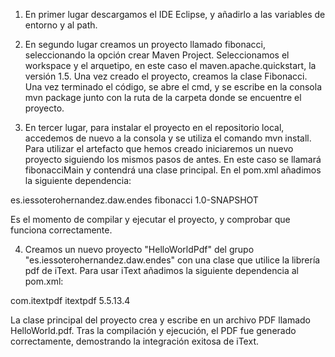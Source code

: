 1. En primer lugar descargamos el IDE Eclipse, y añadirlo a las variables de entorno y al path.

2. En segundo lugar creamos un proyecto llamado fibonacci, seleccionando la opción crear Maven Project. Seleccionamos el workspace y el arquetipo, en este caso el maven.apache.quickstart, la versión 1.5. Una vez creado el proyecto, creamos la clase Fibonacci. Una vez terminado el código,  se abre el cmd, y se escribe en la consola mvn package junto con la ruta de la carpeta donde se encuentre el proyecto.

3. En tercer lugar, para instalar el proyecto en el repositorio local, accedemos de nuevo a la consola y se utiliza el comando mvn install. Para utilizar el artefacto que hemos creado iniciaremos un nuevo proyecto siguiendo los mismos pasos de antes. En este caso se llamará fibonacciMain y contendrá una clase principal. En el pom.xml añadimos la siguiente dependencia:

<dependencies>
    <dependency>
        <groupId>es.iessoterohernandez.daw.endes</groupId>
        <artifactId>fibonacci</artifactId>
        <version>1.0-SNAPSHOT</version>
    </dependency>
</dependencies>

Es el momento de compilar y ejecutar el proyecto,  y comprobar que funciona correctamente.

4. Creamos un nuevo proyecto "HelloWorldPdf" del grupo "es.iessoterohernandez.daw.endes" con una clase que utilice la librería pdf de iText.
Para usar iText añadimos la siguiente dependencia al pom.xml:

<dependencies>
    <dependency>
        <groupId>com.itextpdf</groupId>
        <artifactId>itextpdf</artifactId>
        <version>5.5.13.4</version>
    </dependency>
</dependencies>

La clase principal del proyecto crea y escribe en un archivo PDF llamado HelloWorld.pdf. Tras la compilación y ejecución, el PDF fue generado correctamente, demostrando la integración exitosa de iText.
